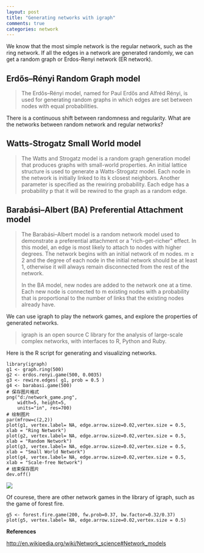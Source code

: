 ```yaml
---
layout: post
title: "Generating networks with igraph"
comments: true
categories: network
---
```


We know that the most simple network is the regular network, such as the ring network. If all the edges in a network are generated randomly, we can get a random graph or Erdos-Renyi network (ER network).

## Erdős–Rényi Random Graph model


> The Erdős–Rényi model, named for Paul Erdős and Alfréd Rényi, is used for generating random graphs in which edges are set between nodes with equal probabilities.

There is a continuous shift between randomness and regularity. What are the networks between random network and regular networks?

## Watts-Strogatz Small World model


> The Watts and Strogatz model is a random graph generation model that produces graphs with small-world properties.
> An initial lattice structure is used to generate a Watts-Strogatz model. Each node in the network is initially linked to its k closest neighbors. Another parameter is specified as the rewiring probability. Each edge has a probability p that it will be rewired to the graph as a random edge.


## Barabási–Albert (BA) Preferential Attachment model

> The Barabási–Albert model is a random network model used to demonstrate a preferential attachment or a "rich-get-richer" effect. In this model, an edge is most likely to attach to nodes with higher degrees. The network begins with an initial network of m nodes. m ≥ 2 and the degree of each node in the initial network should be at least 1, otherwise it will always remain disconnected from the rest of the network.
>
> In the BA model, new nodes are added to the network one at a time. Each new node is connected to m existing nodes with a probability that is proportional to the number of links that the existing nodes already have.
>

We can use igraph to play the network games, and explore the properties of generated networks.

> igraph is an open source C library for the analysis of large-scale complex networks, with interfaces to R, Python and Ruby.

Here is the R script for generating and visualizing networks.

	library(igraph)
	g1 <- graph.ring(500)
	g2 <- erdos.renyi.game(500, 0.0035)
	g3 <- rewire.edges( g1, prob = 0.5 )
	g4 <- barabasi.game(500)
	# 保存图片格式
	png("d:/network_game.png",
		width=5, height=5,
		units="in", res=700)
	# 绘制图片
	par(mfrow=c(2,2))
	plot(g1, vertex.label= NA, edge.arrow.size=0.02,vertex.size = 0.5, xlab = "Ring Network")
	plot(g2, vertex.label= NA, edge.arrow.size=0.02,vertex.size = 0.5, xlab = "Random Network")
	plot(g3, vertex.label= NA, edge.arrow.size=0.02,vertex.size = 0.5, xlab = "Small World Network")
	plot(g4, vertex.label= NA, edge.arrow.size=0.02,vertex.size = 0.5, xlab = "Scale-free Network")
	# 结束保存图片
	dev.off()

![](http://farm3.staticflickr.com/2875/9490993155_0787ab3832_c.jpg)

Of courese, there are other network games in the library of igraph, such as the game of forest fire.

	g5 <- forest.fire.game(200, fw.prob=0.37, bw.factor=0.32/0.37)
	plot(g5, vertex.label= NA, edge.arrow.size=0.02,vertex.size = 0.5)


**References**

http://en.wikipedia.org/wiki/Network_science#Network_models
